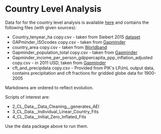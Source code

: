 # Country Level Analysis

Data for for the country level analysis is available [here](https://drive.google.com/drive/folders/1mxzv9UTKVvztToPSmf60EMllEVLEHj9T?usp=sharing) and contains the following files (with given sources):


- Country_tenyear_ha copy.csv - taken from Siebert 2015 [dataset](https://hess.copernicus.org/articles/19/1521/2015/hess-19-1521-2015.html) 
- GAPminder_ISOcodes copy.csv - taken from [Gapminder](https://docs.google.com/spreadsheets/d/1qHalit8sXC0R8oVXibc2wa2gY7bkwGzOybEMTWp-08o/edit#gid=1597424158)
- country_area copy.csv - taken from [Worldband](https://data.worldbank.org/indicator/AG.LND.TOTL.K2)
- Gapminder_population_total copy.csv - taken from [Gapminder](https://www.gapminder.org/data/documentation/gd003/)
- Gapminder_income_per_person_gdppercapita_ppp_inflation_adjusted copy.csv - in 2011 USD, taken from [Gapminder](https://www.gapminder.org/data/documentation/gd001/)
- cft_and_precipdata copy.csv - Provided from PIK's LPJmL output data, contains precipitation and cft fractions for gridded globe data for 1900-2005

Markdowns are ordered to reflect evolution. 

Scripts of interest are:
 - 2_CL_Data__Data_Cleaning__generates_AEI  
 - 3_CL_Data__Individual_Linear_Country_Fits
 - 4_CL_Data__Initial_Zero_Inflated_Fits

Use the data package above to run them.
  
